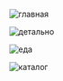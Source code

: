 ![главная](https://user-images.githubusercontent.com/100334196/196347153-e92e23b9-b1eb-4965-a1ab-a7d4e2eba1b8.png)


![детально](https://user-images.githubusercontent.com/100334196/196347194-4a4525e6-2b49-48c6-909a-82f229c26a4d.png)


![еда](https://user-images.githubusercontent.com/100334196/196347210-e583da7d-d032-454b-af14-58afa8ea4a9a.png)


![каталог](https://user-images.githubusercontent.com/100334196/196347223-e17de5ad-1bed-4cab-8bbc-37699073e18e.png)
